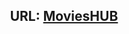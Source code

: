 <html>
  <div align="center">
    <h2>URL: <a href="https://devkr074.github.io/MoviesHUB/">MoviesHUB</a></h2>
  </div>
</html>
